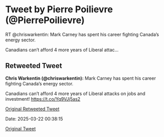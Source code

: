 # Tweet by Pierre Poilievre (@PierrePoilievre)

RT @chriswarkentin: Mark Carney has spent his career fighting Canada’s energy sector.

Canadians can’t afford 4 more years of Liberal attac…

## Retweeted Tweet

**Chris Warkentin (@chriswarkentin):** Mark Carney has spent his career fighting Canada’s energy sector.

Canadians can’t afford 4 more years of Liberal attacks on jobs and investment! https://t.co/Yq9VJj5as2

[Original Retweeted Tweet](https://x.com/chriswarkentin/status/1903088607306396110)

Date: 2025-03-22 00:38:15

[Original Tweet](https://x.com/PierrePoilievre/status/1903244800767172669)
